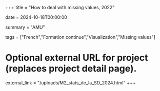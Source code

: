 +++
title = "How to deal with missing values, 2022"

date = 2024-10-18T00:00:00

summary = "AMU"

tags = ["French","Formation continue","Visualization","Missing values"]

# Optional external URL for project (replaces project detail page).
external_link = "/uploads/M2_stats_de_la_SD_2024.html"
+++